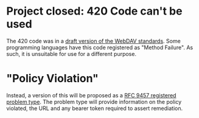 # Project closed: 420 Code can't be used
The 420 code was in a [draft version of the WebDAV standards](https://datatracker.ietf.org/doc/html/draft-ietf-webdav-protocol-05#section-10.5).  Some programming languages have this code registered as "Method Failure".  As such, it is unsuitable for use for a different purpose.
# "Policy Violation"
Instead, a version of this will be proposed as a [RFC 9457 registered problem type](https://www.rfc-editor.org/rfc/rfc9457.html#registry).  The problem type will provide information on the policy violated, the URL and any bearer token required to assert remediation.
